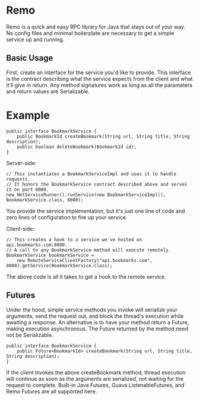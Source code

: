 # Remo

Remo is a quick and easy RPC library for Java that stays out of your way. No config files and minimal boilerplate are necessary to get a simple service up and running.

## Basic Usage

First, create an interface for the service you'd like to provide. This interface is the contract describing what the service expects from the client and what it'll give in return. Any method signatures work as long as all the parameters and return values are Serializable.

# Example

    public interface BookmarkService {
        public BookmarkId createBookmark(String url, String title, String description);
        public boolean deleteBookmark(BookmarkId id);
    }

Server-side:

    // This instantiates a BookmarkServiceImpl and uses it to handle requests.
    // It honors the BookmarkService contract described above and serves it on port 8080.
    new NetServiceRunner().runService(new BookmarkServiceImpl(), BookmarkService.class, 8080);

You provide the service implementation, but it's just one line of code and zero lines of configuration to fire up your service.

Client-side:

    // This creates a hook to a service we've hosted on api.bookmarks.com:8080.
    // A call to any BookmarkService method will execute remotely.
    BookmarkService bookmarkService =
        new RemoteServiceClientFactory("api.bookmarks.com", 8080).getService(BookmarkService.class);

The above code is all it takes to get a hook to the remote service.

## Futures

Under the hood, simple service methods you invoke will serialize your arguments, send the request out, and block the thread's execution while awaiting a response. An alternative is to have your method return a Future, making execution asynchronous. The Future returned by the method need not be Serializable.

    public interface BookmarkService {
        public Future<BookmarkId> createBookmark(String url, String title, String description);
    }

If the client invokes the above createBookmark method, thread execution will continue as soon as the arguments are serialized, not waiting for the request to complete. Built-in Java Futures, Guava ListenableFutures, and Remo Futures are all supported here.
